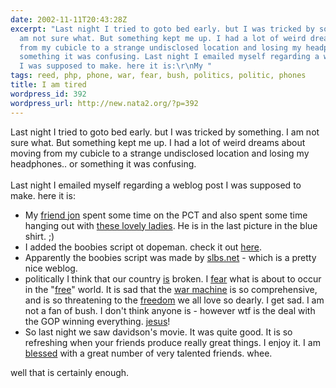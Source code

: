 ```yaml
---
date: 2002-11-11T20:43:28Z
excerpt: "Last night I tried to goto bed early. but I was tricked by something. I
  am not sure what. But something kept me up. I had a lot of weird dreams about moving
  from my cubicle to a strange undisclosed location and losing my headphones.. or
  something it was confusing. Last night I emailed myself regarding a weblog post
  I was supposed to make. here it is:\r\nMy "
tags: reed, php, phone, war, fear, bush, politics, politic, phones
title: I am tired
wordpress_id: 392
wordpress_url: http://new.nata2.org/?p=392
---
```


Last night I tried to goto bed early. but I was tricked by something. I am not sure what. But something kept me up. I had a lot of weird dreams about moving from my cubicle to a strange undisclosed location and losing my headphones.. or something it was confusing. <br/><br/>Last night I emailed myself regarding a weblog post I was supposed to make. here it is:<ul>
<li>My <a href="http://www.in5anity.org">friend jon</a> spent some time on the PCT and also spent some time hanging out with <a href="http://www.sf.indymedia.org/news/2002/10/1534270.php">these lovely ladies</a>. He is in the last picture in the blue shirt. ;)
<li>I added the boobies script ot dopeman. check it out <a href="http://www.dopeman.org/boobies/?text=nata2.org">here</a>.</li>
<li>Apparently the boobies script was made by <a href="http://www.slbs.net">slbs.net</a> - which is a pretty nice weblog.</li>
<li>politically I think that our country <a href="http://www.salon.com/politics/feature/2002/11/07/minnesota/index_np.html">is</a> broken. I <a href="http://www.pbs.org/now/commentary/moyers15.html">fear</a> what is about to occur in the "<a href="http://www.suntimes.com/output/news/cst-nws-prof09.html">free</a>" world. It is sad that the <a href="http://www.washingtonpost.com/wp-dyn/articles/A38472-2002Nov11.html">war machine</a> is so comprehensive, and is so threatening to the <a href="http://googlism.com/index.htm?ism=freedom&type=1">freedom</a> we all love so dearly. I get sad. I am not a fan of bush. I don't think anyone is - however wtf is the deal with the GOP winning everything. <a href="http://www.bitchmech.com">jesus</a>!</li>
<li>So last night we saw davidson's movie. It was quite good. It is so refreshing when your friends produce really great things. I enjoy it. I am <a href="http://www.dopeman.org">blessed</a> with a great number of very talented friends. whee.</li>
</ul>
well that is certainly enough. 
